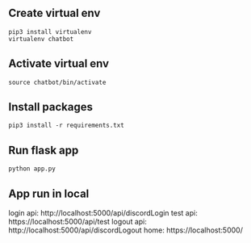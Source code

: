 ## Create virtual env
```
pip3 install virtualenv
virtualenv chatbot
```
## Activate virtual env
```
source chatbot/bin/activate
```

## Install packages
```
pip3 install -r requirements.txt
```

## Run flask app
```
python app.py
```

## App run in local
login api: http://localhost:5000/api/discordLogin
test api: https://localhost:5000/api/test
logout api: http://localhost:5000/api/discordLogout
home: https://localhost:5000/
